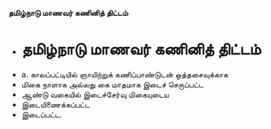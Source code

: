 **தமிழ்நாடு மாணவர் கணினித் திட்டம்**
- # தமிழ்நாடு மாணவர் கணினித் திட்டம்
- a. காலப்பட்டியில் ஞாயிற்றுக் கணிப்பாண்டுடன் ஒத்தசைவுக்காக
- மிகை நாளாக அல்லது கை மாதமாக இடைச் செருப்பட்ட
- ஆண்டு வகையில் இடைச்சேர்வு மிகையுடைய
- இடையிணைக்கப்பட்ட
- இடைப்பட்ட.

